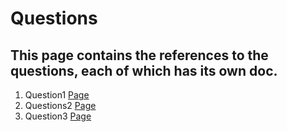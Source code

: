 # Questions

## This page contains the references to the questions, each of which has its own doc.
1. Question1 <a href='tree/master/Question1'>Page</a>
2. Questions2 <a href='tree/master/Question2'>Page</a>
3. Question3 <a href='tree/master/Question3'>Page</a>
